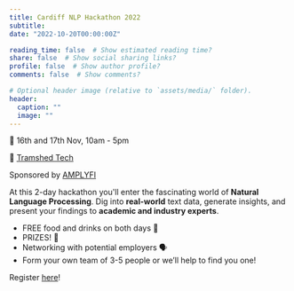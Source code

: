 ```yaml
---
title: Cardiff NLP Hackathon 2022
subtitle: 
date: "2022-10-20T00:00:00Z"

reading_time: false  # Show estimated reading time?
share: false  # Show social sharing links?
profile: false  # Show author profile?
comments: false  # Show comments?

# Optional header image (relative to `assets/media/` folder).
header:
  caption: ""
  image: ""
---
```


📅  16th and 17th Nov, 10am - 5pm

📍  [Tramshed Tech](https://goo.gl/maps/uz3QY1R6eygWcz4F9)

Sponsored by [AMPLYFI](https://amplyfi.com/)

At this 2-day hackathon you'll enter the fascinating world of **Natural Language Processing**. Dig into **real-world** text data, generate insights, and present your findings to **academic and industry experts**.

- FREE food and drinks on both days 🍕
- PRIZES! 🤑
- Networking with potential employers 🗣
- Form your own team of 3-5 people or we’ll help to find you one!

Register [here](https://forms.gle/1rm34rDaKEUz3ZZf7)!
